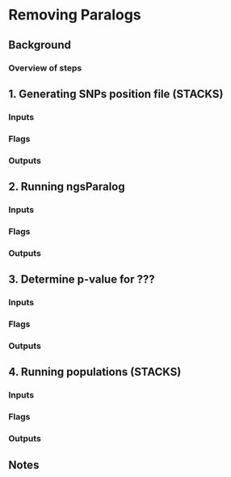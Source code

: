 # Removing Paralogs 

## Background

### Overview of steps

## 1. Generating SNPs position file (STACKS)

### Inputs

### Flags

### Outputs

## 2. Running ngsParalog 

### Inputs

### Flags

### Outputs

## 3. Determine p-value for ???

### Inputs

### Flags

### Outputs

## 4. Running populations (STACKS)

### Inputs

### Flags

### Outputs


## Notes
